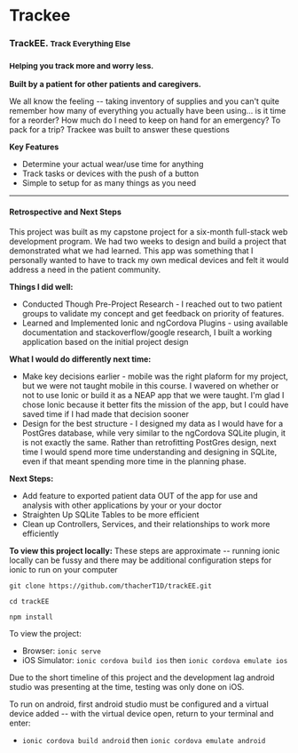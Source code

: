 Trackee
=====================

<h3>TrackEE. <small>Track Everything Else</small></h3>
<h3><small>Helping you track more and worry less.</small></h3>
  <p><strong>Built by a patient for other patients and caregivers.</strong></p>
  <p>We all know the feeling -- taking inventory of supplies and you can't quite remember how many of everything you actually have been using... is it time for a reorder? How much do I need to keep on hand for an emergency? To pack for a trip? Trackee was built to answer these questions</p>
  <p><strong>Key Features</strong></p>
  <ul>
    <li> Determine your actual wear/use time for anything</li>
    <li> Track tasks or devices with the push of a button</li>
    <li> Simple to setup for as many things as you need</li>
  </ul>

----------------------------------

<h4>Retrospective and Next Steps</h4>
This project was built as my capstone project for a six-month full-stack web development program. We had two weeks to design and build a project that demonstrated what we had learned. This app was something that I personally wanted to have to track my own medical devices and felt it would address a need in the patient community.

**Things I did well:**
<ul>
  <li>Conducted Though Pre-Project Research - I reached out to two patient groups to validate my concept and get feedback on priority of features. </li>
  <li>Learned and Implemented Ionic and ngCordova Plugins - using available documentation and stackoverflow/google research, I built a working application based on the initial project design</li>

</ul>

**What I would do differently next time:**
<ul>
  <li>Make key decisions earlier - mobile was the right plaform for my project, but we were not taught mobile in this course. I wavered on whether or not to use Ionic or build it as a NEAP app that we were taught. I'm glad I chose Ionic because it better fits the mission of the app, but I could have saved time if I had made that decision sooner</li>
  <li>Design for the best structure - I designed my data as I would have for a PostGres database, while very similar to the ngCordova SQLite plugin, it is not exactly the same. Rather than retrofitting PostGres design, next time I would spend more time understanding and designing in SQLite, even if that meant spending more time in the planning phase.</li>
</ul>

**Next Steps:**
<ul>
  <li>Add feature to exported patient data OUT of the app for use and analysis with other applications by your or your doctor</li>
  <li>Straighten Up SQLite Tables to be more efficient</li>
  <li>Clean up Controllers, Services, and their relationships to work more efficiently </li>
</ul>


**To view this project locally:**
These steps are approximate -- running ionic locally can be fussy and there may be additional configuration steps for ionic to run on your computer

`git clone https://github.com/thacherT1D/trackEE.git`

`cd trackEE`

`npm install`

To view the project:
- Browser: `ionic serve`
- iOS Simulator: `ionic cordova build ios` then `ionic cordova emulate ios`

Due to the short timeline of this project and the development lag android studio was presenting at the time, testing was only done on iOS.

To run on android, first android studio must be configured and a virtual device added -- with the virtual device open, return to your terminal and enter:
- `ionic cordova build android` then `ionic cordova emulate android`
